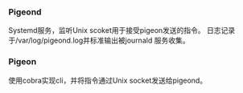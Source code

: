 ### Pigeond

Systemd服务，监听Unix scoket用于接受pigeon发送的指令。
日志记录于/var/log/pigeond.log并标准输出被journald
服务收集。

### Pigeon

使用cobra实现cli，并将指令通过Unix socket发送给pigeond。